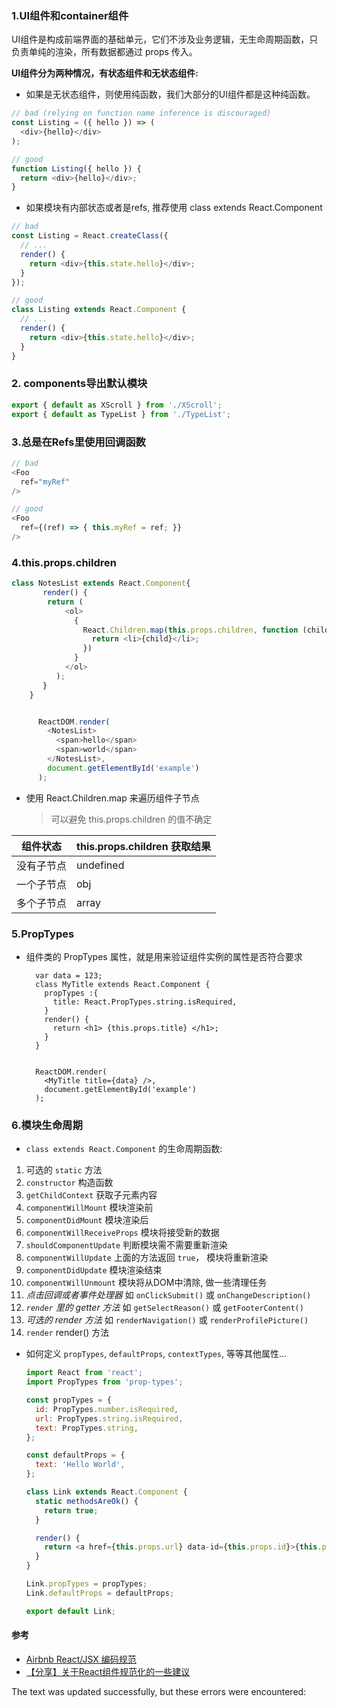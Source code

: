 ### 1.UI组件和container组件

UI组件是构成前端界面的基础单元，它们不涉及业务逻辑，无生命周期函数，只负责单纯的渲染，所有数据都通过 props 传入。

**UI组件分为两种情况，有状态组件和无状态组件:**

-   如果是无状态组件，则使用纯函数，我们大部分的UI组件都是这种纯函数。

```js
// bad (relying on function name inference is discouraged)
const Listing = ({ hello }) => (
  <div>{hello}</div>
);

// good
function Listing({ hello }) {
  return <div>{hello}</div>;
}
```

-   如果模块有内部状态或者是refs, 推荐使用 class extends React.Component

```js
// bad
const Listing = React.createClass({
  // ...
  render() {
    return <div>{this.state.hello}</div>;
  }
});

// good
class Listing extends React.Component {
  // ...
  render() {
    return <div>{this.state.hello}</div>;
  }
}
```

### 2\. components导出默认模块

```js
export { default as XScroll } from './XScroll';
export { default as TypeList } from './TypeList';
```

### 3.总是在Refs里使用回调函数

```js
// bad
<Foo
  ref="myRef"
/>

// good
<Foo
  ref={(ref) => { this.myRef = ref; }}
/>
```

### 4.this.props.children

```js
class NotesList extends React.Component{
       render() {
        return (
            <ol>
              {
                React.Children.map(this.props.children, function (child) {
                  return <li>{child}</li>;
                })
              }
            </ol>
          );
       }
    }


      ReactDOM.render(
        <NotesList>
          <span>hello</span>
          <span>world</span>
        </NotesList>,
        document.getElementById('example')
      );
```

-   使用 React.Children.map 来遍历组件子节点
    
    > 可以避免 this.props.children 的值不确定
    

| 组件状态 | this.props.children 获取结果 |
| --- | --- |
| 没有子节点 | undefined |
| 一个子节点 | obj |
| 多个子节点 | array |

### 5.PropTypes

-   组件类的 PropTypes 属性，就是用来验证组件实例的属性是否符合要求

          var data = 123;
          class MyTitle extends React.Component {
            propTypes :{
              title: React.PropTypes.string.isRequired,
            }
            render() {
              return <h1> {this.props.title} </h1>;
            }
          }
    
    
          ReactDOM.render(
            <MyTitle title={data} />,
            document.getElementById('example')
          );
    

### 6.模块生命周期

-   `class extends React.Component` 的生命周期函数:

1.  可选的 `static` 方法
2.  `constructor` 构造函数
3.  `getChildContext` 获取子元素内容
4.  `componentWillMount` 模块渲染前
5.  `componentDidMount` 模块渲染后
6.  `componentWillReceiveProps` 模块将接受新的数据
7.  `shouldComponentUpdate` 判断模块需不需要重新渲染
8.  `componentWillUpdate` 上面的方法返回 `true`， 模块将重新渲染
9.  `componentDidUpdate` 模块渲染结束
10.  `componentWillUnmount` 模块将从DOM中清除, 做一些清理任务
11.  _点击回调或者事件处理器_ 如 `onClickSubmit()` 或 `onChangeDescription()`
12.  _`render` 里的 getter 方法_ 如 `getSelectReason()` 或 `getFooterContent()`
13.  _可选的 render 方法_ 如 `renderNavigation()` 或 `renderProfilePicture()`
14.  `render` render() 方法

-   如何定义 `propTypes`, `defaultProps`, `contextTypes`, 等等其他属性...
    
    ```js
    import React from 'react';
    import PropTypes from 'prop-types';
    
    const propTypes = {
      id: PropTypes.number.isRequired,
      url: PropTypes.string.isRequired,
      text: PropTypes.string,
    };
    
    const defaultProps = {
      text: 'Hello World',
    };
    
    class Link extends React.Component {
      static methodsAreOk() {
        return true;
      }
    
      render() {
        return <a href={this.props.url} data-id={this.props.id}>{this.props.text}</a>;
      }
    }
    
    Link.propTypes = propTypes;
    Link.defaultProps = defaultProps;
    
    export default Link;
    
    ```
    

#### 参考

-   [Airbnb React/JSX 编码规范](https://github.com/JasonBoy/javascript/blob/master/react/README.md#ordering-react-%E6%A8%A1%E5%9D%97%E7%94%9F%E5%91%BD%E5%91%A8%E6%9C%9F)
-   [【分享】关于React组件规范化的一些建议](https://github.com/minooo/React-Study/issues/6)

The text was updated successfully, but these errors were encountered:
